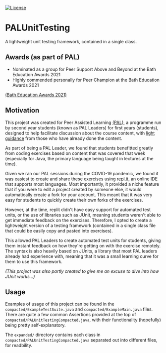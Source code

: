 [![License][license]](LICENSE)

[license]: https://img.shields.io/badge/license-MIT-green

# PALUnitTesting

A lightweight unit testing framework, contained in a single class.

## Awards (as part of PAL)

- Nominated as a group for Peer Support Above and Beyond at the Bath Education Awards 2021
- Highly commended personally for Peer Champion at the Bath Education Awards 2021

[(Bath Education Awards 2021)](https://www.thesubath.com/academicreps/awards/2021/)

## Motivation

This project was created for Peer Assisted Learning [(PAL)](https://www.thesubath.com/peer-support/pal/), a programme run by second year students (known as PAL Leaders) for first years (students), designed to help facilitate discussion about the course content, with [light guidance](https://www.essentialgptrainingbook.com/wp-content/online-resources/03%20Peer%20Assisted%20Learning.pdf) from those who have already done the content.

As part of being a PAL Leader, we found that students benefitted greatly from coding exercises based on content that was covered that week (especially for Java, the primary language being taught in lectures at the time).

Given we ran our PAL sessions during the COVID-19 pandemic, we found it was easiest to create and share these exercises using [repl.it](https://replit.com/), an online IDE that supports most languages. Most importantly, it provided a niche feature that if you were to edit a project created by someone else, it would automatically create a fork for your account. This meant that it was very easy for students to quickly create their own forks of the exercises. 

However, at the time, replit didn't have easy support for automated test units, or the use of libraries such as JUnit, meaning students weren't able to get immediate feedback on the exercises. Therefore, I opted to create a lightweight version of a testing framework (contained in a single class file that could be easily copy and pasted into exercises).

This allowed PAL Leaders to create automated test units for students, giving them instant feedback on how they're getting on with the exercise remotely. The syntax is also heavily based on JUnits, a library that most PAL leaders already had experience with, meaning that it was a small learning curve for them to use this framework. 

_(This project was also partly created to give me an excuse to dive into how JUnit works...)_

## Usage

Examples of usage of this project can be found in the ```compacted/ExampleTestSuite.java``` and ```compacted/ExampleMain.java``` files. There are quite a few common Assertions provided at the top of ```compacted/PALUnitTestingCompacted.java```, with their functionality (hopefully) being pretty self-explanatory.

The ```expanded/``` directory contains each class in ```compacted/PALUnitTestingCompacted.java``` separated out into different files, for readbility.
